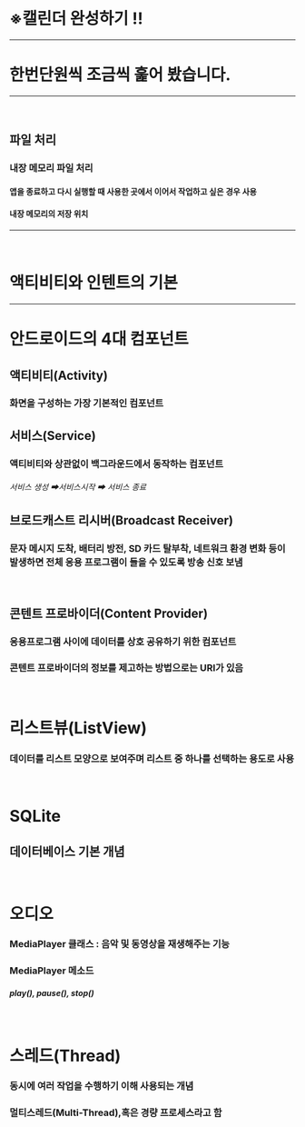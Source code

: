 
# ※캘린더 완성하기 !!
---
# 한번단원씩 조금씩 훑어 봤습니다.
---

<br/>

## 파일 처리

### 내장 메모리 파일 처리
#### 앱을 종료하고 다시 실행할 때 사용한 곳에서 이어서 작업하고 싶은 경우 사용
#### 내장 메모리의 저장 위치 
---
<br/>

# 액티비티와 인텐트의 기본

---

# 안드로이드의 4대 컴포넌트
## 액티비티(Activity)
### 화면을 구성하는 가장 기본적인 컴포넌트
## 서비스(Service)
### 액티비티와 상관없이 백그라운드에서 동작하는 컴포넌트
###### 서비스 생성 ➡서비스시작 ➡ 서비스 종료
## 브로드캐스트 리시버(Broadcast Receiver)
### 문자 메시지 도착, 배터리 방전, SD 카드 탈부착, 네트워크 환경 변화 등이 발생하면 전체 응용 프로그램이 들을 수 있도록 방송 신호 보냄

<br/>

## 콘텐트 프로바이더(Content Provider)
### 응용프로그램 사이에 데이터를 상호 공유하기 위한 컴포넌트
### 콘텐트 프로바이더의 정보를 제고하는 방법으로는 URI가 있음

<br/>

# 리스트뷰(ListView)
### 데이터를 리스트 모양으로 보여주며 리스트 중 하나를 선택하는 용도로 사용

<br/>

# SQLite
## 데이터베이스 기본 개념


<br/>

# 오디오
### MediaPlayer 클래스 : 음악 및 동영상을 재생해주는 기능
### MediaPlayer 메소드
##### play(), pause(), stop()

<br/>

# 스레드(Thread)
### 동시에 여러 작업을 수행하기 이해 사용되는 개념
### 멀티스레드(Multi-Thread),혹은 경량 프로세스라고 함
